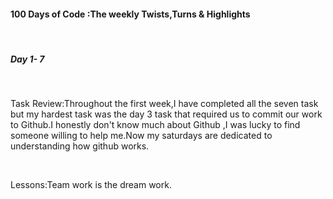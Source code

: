 <h4>100 Days of Code :The weekly Twists,Turns & Highlights</h4><br>
<h5>Day 1- 7</h5><br>
<p>Task Review:Throughout the first week,I have completed all the seven task but my hardest task was the day 3 task that required us to commit our work to Github.I honestly don't know much about Github ,I was lucky to find someone willing to help me.Now my saturdays are dedicated to understanding how github works.</p><br>
<p>Lessons:Team work is the dream work.</p>
